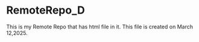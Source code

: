 # RemoteRepo_D
This is my Remote Repo that has html file in it.
This file is created on March 12,2025.
